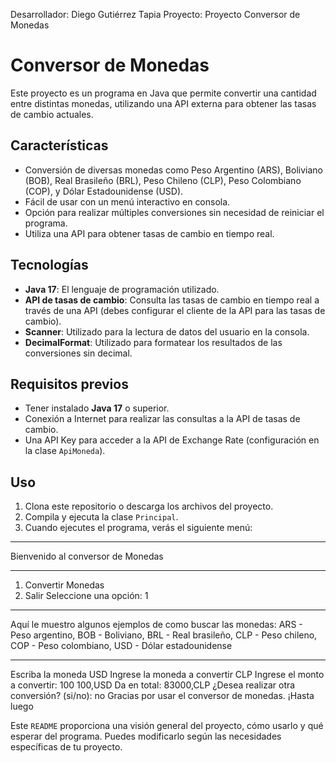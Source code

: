 Desarrollador: Diego Gutiérrez Tapia
Proyecto: Proyecto Conversor de Monedas

# Conversor de Monedas

Este proyecto es un programa en Java que permite convertir una cantidad entre distintas monedas, utilizando una API externa para obtener las tasas de cambio actuales.

## Características

- Conversión de diversas monedas como Peso Argentino (ARS), Boliviano (BOB), Real Brasileño (BRL), Peso Chileno (CLP), Peso Colombiano (COP), y Dólar Estadounidense (USD).
- Fácil de usar con un menú interactivo en consola.
- Opción para realizar múltiples conversiones sin necesidad de reiniciar el programa.
- Utiliza una API para obtener tasas de cambio en tiempo real.
  
## Tecnologías

- **Java 17**: El lenguaje de programación utilizado.
- **API de tasas de cambio**: Consulta las tasas de cambio en tiempo real a través de una API (debes configurar el cliente de la API para las tasas de cambio).
- **Scanner**: Utilizado para la lectura de datos del usuario en la consola.
- **DecimalFormat**: Utilizado para formatear los resultados de las conversiones sin decimal.

## Requisitos previos

- Tener instalado **Java 17** o superior.
- Conexión a Internet para realizar las consultas a la API de tasas de cambio.
- Una API Key para acceder a la API de Exchange Rate (configuración en la clase `ApiMoneda`).

## Uso

1. Clona este repositorio o descarga los archivos del proyecto.
2. Compila y ejecuta la clase `Principal`.
3. Cuando ejecutes el programa, verás el siguiente menú:

*****************************
Bienvenido al conversor de Monedas
*****************************
1. Convertir Monedas
9. Salir
Seleccione una opción:
1
************************
Aquí le muestro algunos ejemplos de como buscar las monedas:
ARS - Peso argentino, BOB - Boliviano, BRL - Real brasileño, CLP - Peso chileno, COP - Peso colombiano, USD - Dólar estadounidense
************************
Escriba la moneda
USD
Ingrese la moneda a convertir
CLP
Ingrese el monto a convertir:
100
100,USD Da en total: 83000,CLP
¿Desea realizar otra conversión? (si/no):
no
Gracias por usar el conversor de monedas. ¡Hasta luego


Este `README` proporciona una visión general del proyecto, cómo usarlo y qué esperar del programa. Puedes modificarlo según las necesidades específicas de tu proyecto.


